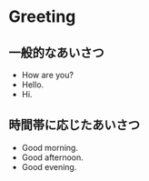 # Greeting

## 一般的なあいさつ

- How are you?
- Hello.
- Hi.

## 時間帯に応じたあいさつ

- Good morning.
- Good afternoon.
- Good evening.

